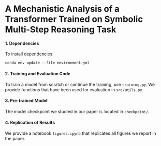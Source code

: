 # A Mechanistic Analysis of a Transformer Trained on Symbolic Multi-Step Reasoning Task

#### 1. Dependencies
To install dependencies:
```setup
conda env update --file environment.yml
```

#### 2. Training and Evaluation Code
To train a model from scratch or continue the training, use `training.py`. We provide functions that have been used for evaluation in `src/utils.py`.


#### 3. Pre-trained Model
The model checkpoint we studied in our paper is located in `checkpoint/`. 

#### 4. Replication of Results
We provide a notebook `figures.ipynb` that replicates all figures we report in the paper.